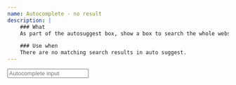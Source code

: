```yaml
---
name: Autocomplete - no result
description: |
    ### What
    As part of the auto­suggest box, show a box to search the whole website; or a suggestion box to suggest questions to admin.

    ### Use when
    There are no matching search results in auto suggest.
---
```

<div class="form-control">
    <input type="text" placeholder="Autocomplete input" class="text-input js-autocomplete" /><em class="fa fa-search fa-lg"></em>
</div>